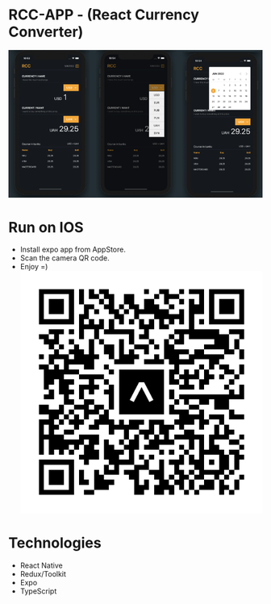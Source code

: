 # RCC-APP - (React Currency Converter)

![RCC](https://github.com/v-saichuk/rcc-app/raw/master/gitScreenshot/Screen.png)

# Run on IOS

-   Install expo app from AppStore.
-   Scan the camera QR code.
-   Enjoy =)
    ![RCC](https://github.com/v-saichuk/rcc-app/raw/master/gitScreenshot/qr.png)

# Technologies

-   React Native
-   Redux/Toolkit
-   Expo
-   TypeScript
